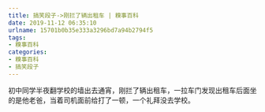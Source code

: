 ```yaml
---
title: 搞笑段子->刚拦了辆出租车 | 糗事百科
date: 2019-11-12 06:35:10
urlname: 15701b0b35e333a3296bd7a94b2794f5
tags: 
- 糗事百科
categories:
- 糗事百科
- 搞笑段子
---
```

初中同学半夜翻学校的墙出去通宵，刚拦了辆出租车，一拉车门发现出租车后面坐的是他老爸，当着司机面前给打了一顿，一个礼拜没去学校。


